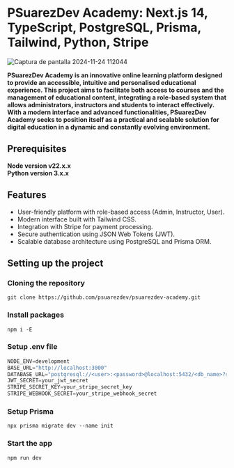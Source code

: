 # PSuarezDev Academy: Next.js 14, TypeScript, PostgreSQL, Prisma, Tailwind, Python, Stripe

![Captura de pantalla 2024-11-24 112044](https://github.com/user-attachments/assets/bfcd3777-9c0e-4b35-8816-8356ced9bcf1)

**PSuarezDev Academy is an innovative online learning platform designed to provide an accessible, intuitive and personalised educational experience. This project aims to facilitate both access to courses and the management of educational content, integrating a role-based system that allows administrators, instructors and students to interact effectively.
With a modern interface and advanced functionalities, PSuarezDev Academy seeks to position itself as a practical and scalable solution for digital education in a dynamic and constantly evolving environment.**

## Prerequisites

**Node version v22.x.x**
<br />
**Python version 3.x.x**

## Features
  * User-friendly platform with role-based access (Admin, Instructor, User).
  * Modern interface built with Tailwind CSS.
  * Integration with Stripe for payment processing.
  * Secure authentication using JSON Web Tokens (JWT).
  * Scalable database architecture using PostgreSQL and Prisma ORM.

## Setting up the project

### Cloning the repository

```shell
git clone https://github.com/psuarezdev/psuarezdev-academy.git
```

### Install packages

```shell
npm i -E
```

### Setup .env file

```js
NODE_ENV=development  
BASE_URL="http://localhost:3000"  
DATABASE_URL="postgresql://<user>:<password>@localhost:5432/<db_name>?schema=public"  
JWT_SECRET=your_jwt_secret  
STRIPE_SECRET_KEY=your_stripe_secret_key  
STRIPE_WEBHOOK_SECRET=your_stripe_webhook_secret
```

### Setup Prisma

```shell
npx prisma migrate dev --name init
```

### Start the app

```shell
npm run dev
```
